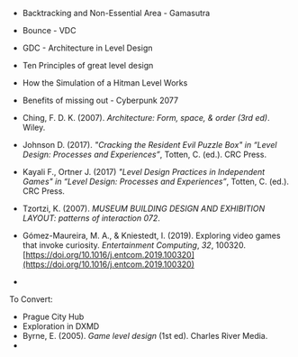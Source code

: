 
- Backtracking and Non-Essential Area - Gamasutra
- Bounce - VDC

- GDC - Architecture in Level Design
- Ten Principles of great level design
- How the Simulation of a Hitman Level Works
- Benefits of missing out - Cyberpunk 2077

- Ching, F. D. K. (2007). _Architecture: Form, space, & order (3rd ed)_. Wiley.
- Johnson D. (2017). _"Cracking the Resident Evil Puzzle Box" in “Level Design: Processes and Experiences”_, Totten, C. (ed.). CRC Press.
- Kayali F., Ortner J. (2017) _"Level Design Practices in Independent Games" in “Level Design: Processes and Experiences”_, Totten, C. (ed.). CRC Press.
- Tzortzi, K. (2007). _MUSEUM BUILDING DESIGN AND EXHIBITION LAYOUT: patterns of interaction 072_.
- Gómez-Maureira, M. A., & Kniestedt, I. (2019). Exploring video games that invoke curiosity. _Entertainment Computing_, _32_, 100320. [https://doi.org/10.1016/j.entcom.2019.100320](https://doi.org/10.1016/j.entcom.2019.100320)
- 



To Convert:
- Prague City Hub
- Exploration in DXMD
- Byrne, E. (2005). _Game level design_ (1st ed). Charles River Media.
- 